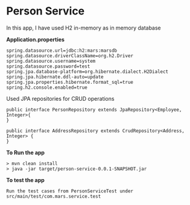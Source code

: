 # Person Service

In this app, I have used H2 in-memory as in memory database

**Application.properties**

```
spring.datasource.url=jdbc:h2:mars:marsdb
spring.datasource.driverClassName=org.h2.Driver
spring.datasource.username=system
spring.datasource.password=test
spring.jpa.database-platform=org.hibernate.dialect.H2Dialect
spring.jpa.hibernate.ddl-auto=update
spring.jpa.properties.hibernate.format_sql=true
spring.h2.console.enabled=true
```

Used JPA repositories for CRUD operations

```
public interface PersonRepository extends JpaRepository<Employee, Integer>{
}

public interface AddressRepository extends CrudRepository<Address, Integer> {
}
```

**To Run the app**

```
> mvn clean install
> java -jar target/person-service-0.0.1-SNAPSHOT.jar
```

**To test the app**

```
Run the test cases from PersonServiceTest under src/main/test/com.mars.service.test
```

